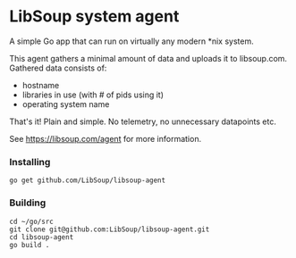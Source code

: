 # LibSoup system agent
A simple Go app that can run on virtually any modern *nix system.

This agent gathers a minimal amount of data and uploads it to libsoup.com.  Gathered data consists of:
  * hostname
  * libraries in use (with # of pids using it)
  * operating system name

That's it!  Plain and simple.  No telemetry, no unnecessary datapoints etc.

See https://libsoup.com/agent for more information.


### Installing
```
go get github.com/LibSoup/libsoup-agent
```

### Building
```
cd ~/go/src
git clone git@github.com:LibSoup/libsoup-agent.git
cd libsoup-agent
go build .
```